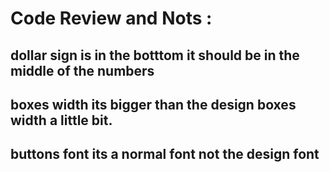 
# Code Review and Nots :
## dollar sign is in the botttom it should be in the middle of the numbers
## boxes width its bigger than the design boxes width a little bit.
## buttons font its a normal font not the design font
